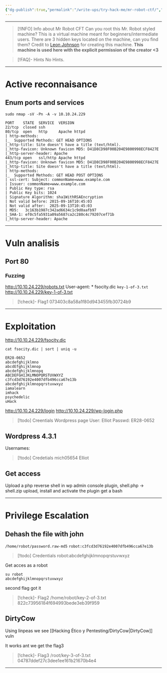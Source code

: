 ```yaml
---
{"dg-publish":true,"permalink":"/write-ups/try-hack-me/mr-robot-ctf/","tags":["CTF","write-up","linux","easy","DirtyCow"]}
---
```


---
> [!INFO] Info about Mr Robot CFT
>  Can you root this Mr. Robot styled machine? This is a virtual machine meant for beginners/intermediate users. There are 3 hidden keys located on the machine, can you find them?
>  Credit to [Leon Johnson](https://twitter.com/@sho_luv) for creating this machine. **This machine is used here with the explicit permission of the creator <3**

> [!FAQ]- Hints
> No Hints.

---
# Active reconnaisance

## Enum ports and services
```shell
sudo nmap -sV -Pn -A -v 10.10.24.229
```

```shell
PORT    STATE  SERVICE  VERSION
22/tcp  closed ssh
80/tcp  open   http     Apache httpd
| http-methods:
|_  Supported Methods: GET HEAD OPTIONS
|_http-title: Site doesn't have a title (text/html).
|_http-favicon: Unknown favicon MD5: D41D8CD98F00B204E9800998ECF8427E
|_http-server-header: Apache
443/tcp open   ssl/http Apache httpd
|_http-favicon: Unknown favicon MD5: D41D8CD98F00B204E9800998ECF8427E
|_http-title: Site doesn't have a title (text/html).
| http-methods:
|_  Supported Methods: GET HEAD POST OPTIONS
| ssl-cert: Subject: commonName=www.example.com
| Issuer: commonName=www.example.com
| Public Key type: rsa
| Public Key bits: 1024
| Signature Algorithm: sha1WithRSAEncryption
| Not valid before: 2015-09-16T10:45:03
| Not valid after:  2025-09-13T10:45:03
| MD5:   3c163b1987c342ad6634c1c9d0aafb97
|_SHA-1: ef0c5fa5931a09a5687ca2c280c4c79207cef71b
|_http-server-header: Apache
```

---
# Vuln analisis
## Port 80
### Fuzzing

http://10.10.24.229/robots.txt
User-agent: *
fsocity.dic
`key-1-of-3.txt`
http://10.10.24.229/key-1-of-3.txt
> [!check]- Flag1
> 073403c8a58a1f80d943455fb30724b9

---
# Exploitation
http://10.10.24.229/fsocity.dic
```shell
cat fsocity.dic | sort | uniq -u
```

```
ER28-0652
abcdefghijklmno
abcdEfghijklmnop
abcdefghijklmnopq
ABCDEFGHIJKLMNOPQRSTUVWXYZ
c3fcd3d76192e4007dfb496cca67e13b
abcdefghijklmnopqrstuvwxyz
iamalearn
imhack
psychedelic
uHack
```
http://10.10.24.229/login
http://10.10.24.229/wp-login.php
>[!todo] Creentials
Wordpress page
User: Elliot
Passwd: ER28-0652

## Wordpress  4.3.1
Usernames: 
>[!todo] Credetials
mich05654
Elliot

## Get access
Upload a php reverse shell in wp admin console plugin, shell.php -> shell.zip
upload, install and activate the plugin
get a bash

---
# Privilege Escalation
## Dehash the file with john
`/home/robot/password.raw-md5`
`robot:c3fcd3d76192e4007dfb496cca67e13b`
>[!todo] Credentials
>robot:abcdefghijklmnopqrstuvwxyz

Get acces as a robot
```shell
su robot
abcdefghijklmnopqrstuvwxyz
```
second flag got it
> [!check]- Flag2
> /home/robot/key-2-of-3.txt
> 822c73956184f694993bede3eb39f959

## DirtyCow
Using linpeas we see [[Hacking Ético y Pentesting/DirtyCow\|DirtyCow]] vuln

It works ant we get the flag3

> [!check]- Flag3
> /root/key-3-of-3.txt
> 04787ddef27c3dee1ee161b21670b4e4

---

